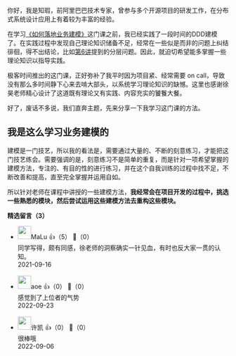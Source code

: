 你好，我是知瑕，前阿里巴巴技术专家，曾参与多个开源项目的研发工作，在分布式系统设计应用上有着较为丰富的经验。

在学习[《如何落地业务建模》](https://time.geekbang.org/column/intro/100082101)这门课之前，我已经实践了一段时间的DDD建模了。在实践过程中发现自己理论知识储备不足，经常在一些似是而非的问题上纠结徘徊，得不出结论，比如[第6讲](https://time.geekbang.org/column/article/389095)提到的分层问题。因此，就迫切希望能多掌握一些理论知识以指导实践。

极客时间推出的这门课，正好弥补了我平时因为项目紧、经常需要 on call，导致没有那么多时间静下心来去啃大部头，以系统学习理论知识的缺憾。这里也感谢徐昊老师精心设计了这道既有理论又有实践、内容充实的饕餮大餐。

好了，废话不多说，我们直奔主题，先来分享一下我学习这门课的方法。

## 我是这么学习业务建模的

建模是一门技艺，所以我的看法是，需要通过大量的、不断的刻意练习，才能把这门技艺练会。需要强调的是，刻意练习不是简单的重复，而是针对一项希望掌握的建模方法，专注的、有目的性的进行练习，并在这个自我训练的过程中找不足，不断改善和提高，直至完全掌握并运用自如。

所以针对老师在课程中讲授的一些建模方法，**我经常会在项目开发的过程中，挑选一些熟悉的模块，然后尝试运用这些建模方法去重构这些模块。**
<div><strong>精选留言（3）</strong></div><ul>
<li><img src="https://static001.geekbang.org/account/avatar/00/10/88/a7/fb383ef7.jpg" width="30px"><span>MaLu</span> 👍（5） 💬（0）<div>同学写得，颇有同感，徐老师的洞察确实一针见血，有时也反大家一贯的认知。</div>2021-09-16</li><br/><li><img src="https://static001.geekbang.org/account/avatar/00/11/1d/de/62bfa83f.jpg" width="30px"><span>aoe</span> 👍（0） 💬（0）<div>感觉到了上位者的气势</div>2022-09-23</li><br/><li><img src="https://static001.geekbang.org/account/avatar/00/18/7c/25/70134099.jpg" width="30px"><span>许凯</span> 👍（0） 💬（0）<div>很棒哦</div>2022-09-06</li><br/>
</ul>